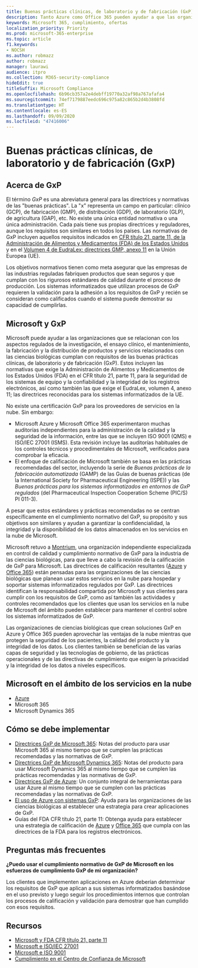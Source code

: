 ```yaml
---
title: Buenas prácticas clínicas, de laboratorio y de fabricación (GxP)
description: Tanto Azure como Office 365 pueden ayudar a que las organizaciones de ciencias biológicas cumplan los requisitos reglamentarios de GxP.
keywords: Microsoft 365, cumplimiento, ofertas
localization_priority: Priority
ms.prod: microsoft-365-enterprise
ms.topic: article
f1.keywords:
- NOCSH
ms.author: robmazz
author: robmazz
manager: laurawi
audience: itpro
ms.collection: M365-security-compliance
hideEdit: true
titleSuffix: Microsoft Compliance
ms.openlocfilehash: 6b96cb357a2e4debff19770a32af98a767afafa4
ms.sourcegitcommit: 74ef7179887eedc696c975a82c865b2d4b3808fd
ms.translationtype: HT
ms.contentlocale: es-ES
ms.lasthandoff: 09/09/2020
ms.locfileid: "47416006"
---
```

# <a name="good-clinical-laboratory-and-manufacturing-practices-gxp"></a>Buenas prácticas clínicas, de laboratorio y de fabricación (GxP)

## <a name="about-gxp"></a>Acerca de GxP

El término *GxP* es una abreviatura general para las directrices y normativas de las "buenas prácticas". La "x" representa un campo en particular: clínico (GCP), de fabricación (GMP), de distribución (GDP), de laboratorio (GLP), de agricultura (GAP), etc. No existe una única entidad normativa o una única administración. Cada país tiene sus propias directrices y reguladores, aunque los requisitos son similares en todos los países. Las normativas de GxP incluyen aquellos requisitos indicados en [CFR título 21, parte 11, de la Administración de Alimentos y Medicamentos (FDA) de los Estados Unidos](https://aka.ms/FDA-CFR) y en el [Volumen 4 de EudraLex: directrices GMP, anexo 11](https://ec.europa.eu/health/documents/eudralex/vol-4_en) en la Unión Europea (UE).

Los objetivos normativos tienen como meta asegurar que las empresas de las industrias reguladas fabriquen productos que sean seguros y que cumplan con los rigurosos estándares de calidad durante el proceso de producción. Los sistemas informatizados que utilizan procesos de GxP requieren la validación para la adhesión a los requisitos de GxP y recién se consideran como calificados cuando el sistema puede demostrar su capacidad de cumplirlas.

## <a name="microsoft-and-gxp"></a>Microsoft y GxP

Microsoft puede ayudar a las organizaciones que se relacionan con los aspectos regulados de la investigación, el ensayo clínico, el mantenimiento, la fabricación y la distribución de productos y servicios relacionados con las ciencias biológicas cumplan con requisitos de las buenas prácticas clínicas, de laboratorio y de fabricación (GxP). Estos incluyen las normativas que exige la Administración de Alimentos y Medicamentos de los Estados Unidos (FDA) en el CFR título 21, parte 11, para la seguridad de los sistemas de equipo y la confiabilidad y la integridad de los registros electrónicos, así como también las que exige el EudraLex, volumen 4, anexo 11; las directrices reconocidas para los sistemas informatizados de la UE.

No existe una certificación GxP para los proveedores de servicios en la nube. Sin embargo:

- Microsoft Azure y Microsoft Office 365 experimentaron muchas auditorías independientes para la administración de la calidad y la seguridad de la información, entre las que se incluyen ISO 9001 (QMS) e ISO/IEC 27001 (ISMS). Esta revisión incluye las auditorías habituales de los controles técnicos y procedimentales de Microsoft, verificados para comprobar la eficacia.
- El enfoque de calificación de Microsoft también se basa en las prácticas recomendadas del sector, incluyendo la serie de *Buenas prácticas de la fabricación automatizada* (GAMP) de las Guías de buenas prácticas (de la International Society for Pharmaceutical Engineering (ISPE)) y las *Buenas prácticas para los sistemas informatizados en entornos de GxP regulados* (del Pharmaceutical Inspection Cooperation Scheme (PIC/S) PI 011-3).

A pesar que estos estándares y prácticas recomendadas no se centran específicamente en el cumplimiento normativo del GxP, su propósito y sus objetivos son similares y ayudan a garantizar la confidencialidad, la integridad y la disponibilidad de los datos almacenados en los servicios en la nube de Microsoft.

Microsoft retuvo a [Montrium](https://www.montrium.com/), una organización independiente especializada en control de calidad y cumplimiento normativo de GxP para la industria de las ciencias biológicas, para que lleve a cabo la revisión de la calificación de GxP para Microsoft. Las directrices de calificación resultantes ([Azure](https://aka.ms/gxpcompliance) y [Office 365](https://aka.ms/o365-qualification-guideline)) están pensadas para las organizaciones de las ciencias biológicas que planean usar estos servicios en la nube para hospedar y soportar sistemas informatizados regulados por GxP. Las directrices identifican la responsabilidad compartida por Microsoft y sus clientes para cumplir con los requisitos de GxP, como así también las actividades y controles recomendados que los clientes que usan los servicios en la nube de Microsoft del ámbito pueden establecer para mantener el control sobre los sistemas informatizados de GxP.

Las organizaciones de ciencias biológicas que crean soluciones GxP en Azure y Office 365 pueden aprovechar las ventajas de la nube mientras que protegen la seguridad de los pacientes, la calidad del producto y la integridad de los datos. Los clientes también se benefician de las varias capas de seguridad y las tecnologías de gobierno, de las prácticas operacionales y de las directivas de cumplimiento que exigen la privacidad y la integridad de los datos a niveles específicos.

## <a name="microsoft-in-scope-cloud-services"></a>Microsoft en el ámbito de los servicios en la nube

- [Azure](https://aka.ms/AzureCompliance)
- Microsoft 365
- Microsoft Dynamics 365

## <a name="how-to-implement"></a>Cómo se debe implementar

- [Directrices GxP de Microsoft 365](../downloads/microsoft-365-gxp-guidelines-july-2020.pdf): Notas del producto para usar Microsoft 365 al mismo tiempo que se cumplen las prácticas recomendadas y las normativas de GxP.
- [Directrices GxP de Microsoft Dynamics 365](../downloads/microsoft-dynamics-365-gxp-guidelines-july-2020.pdf): Notas del producto para usar Microsoft Dynamics 365 al mismo tiempo que se cumplen las prácticas recomendadas y las normativas de GxP.
- [Directrices GxP de Azure](https://aka.ms/gxpcompliance): Un conjunto integral de herramientas para usar Azure al mismo tiempo que se cumplen con las prácticas recomendadas y las normativas de GxP.
- [El uso de Azure con sistemas GxP](https://aka.ms/GXP-Azure-Strategies): Ayuda para las organizaciones de las ciencias biológicas al establecer una estrategia para crear aplicaciones de GxP.
- Guías del FDA CFR título 21, parte 11: Obtenga ayuda para establecer una estrategia de calificación de [Azure](https://aka.ms/Azure-FDA-Guidelines) y [Office 365](https://aka.ms/o365-qualification-guideline) que cumpla con las directrices de la FDA para los registros electrónicos.

## <a name="frequently-asked-questions"></a>Preguntas más frecuentes

**¿Puedo usar el cumplimiento normativo de GxP de Microsoft en los esfuerzos de cumplimiento GxP de mi organización?**

Los clientes que implementen aplicaciones en Azure deberían determinar los requisitos de GxP que aplican a sus sistemas informatizados basándose en el uso previsto y luego seguir los procedimientos internos que controlan los procesos de calificación y validación para demostrar que han cumplido con esos requisitos.

## <a name="resources"></a>Recursos

- [Microsoft y FDA CFR título 21, parte 11](offering-fda-cfr-title-21-part-11.md)
- [Microsoft e ISO/IEC 27001](offering-iso-27001.md)
- [Microsoft e ISO 9001](offering-iso-9001.md)
- [Cumplimiento en el Centro de Confianza de Microsoft](https://www.microsoft.com/trust-center/compliance/compliance-overview)

